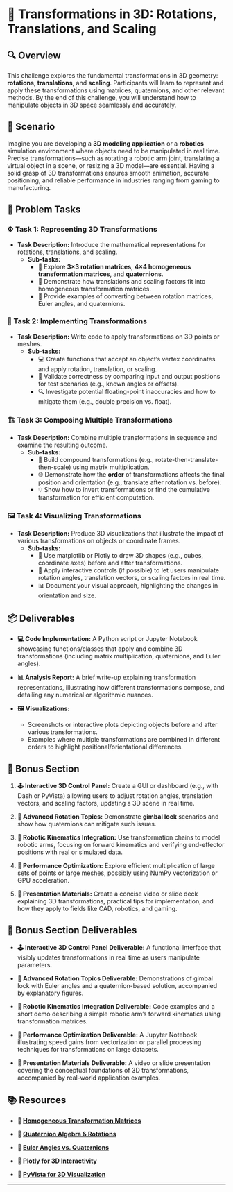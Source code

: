 # 🔄 Transformations in 3D: Rotations, Translations, and Scaling

## 🔍 Overview
This challenge explores the fundamental transformations in 3D geometry: **rotations**, **translations**, and **scaling**. Participants will learn to represent and apply these transformations using matrices, quaternions, and other relevant methods. By the end of this challenge, you will understand how to manipulate objects in 3D space seamlessly and accurately.

## 🚀 Scenario
Imagine you are developing a **3D modeling application** or a **robotics** simulation environment where objects need to be manipulated in real time. Precise transformations—such as rotating a robotic arm joint, translating a virtual object in a scene, or resizing a 3D model—are essential. Having a solid grasp of 3D transformations ensures smooth animation, accurate positioning, and reliable performance in industries ranging from gaming to manufacturing.

## 📝 Problem Tasks

### ⚙️ Task 1: Representing 3D Transformations
- **Task Description:** Introduce the mathematical representations for rotations, translations, and scaling.
  - **Sub-tasks:**
    - 📐 Explore **3×3 rotation matrices**, **4×4 homogeneous transformation matrices**, and **quaternions**.
    - 🧮 Demonstrate how translations and scaling factors fit into homogeneous transformation matrices.
    - 🔧 Provide examples of converting between rotation matrices, Euler angles, and quaternions.

### 🔄 Task 2: Implementing Transformations
- **Task Description:** Write code to apply transformations on 3D points or meshes.
  - **Sub-tasks:**
    - 💻 Create functions that accept an object’s vertex coordinates and apply rotation, translation, or scaling.
    - 👀 Validate correctness by comparing input and output positions for test scenarios (e.g., known angles or offsets).
    - 🔍 Investigate potential floating-point inaccuracies and how to mitigate them (e.g., double precision vs. float).

### 🏗️ Task 3: Composing Multiple Transformations
- **Task Description:** Combine multiple transformations in sequence and examine the resulting outcome.
  - **Sub-tasks:**
    - 🧩 Build compound transformations (e.g., rotate-then-translate-then-scale) using matrix multiplication.
    - 🌐 Demonstrate how the **order** of transformations affects the final position and orientation (e.g., translate after rotation vs. before).
    - 💡 Show how to invert transformations or find the cumulative transformation for efficient computation.

### 🖼️ Task 4: Visualizing Transformations
- **Task Description:** Produce 3D visualizations that illustrate the impact of various transformations on objects or coordinate frames.
  - **Sub-tasks:**
    - 📐 Use matplotlib or Plotly to draw 3D shapes (e.g., cubes, coordinate axes) before and after transformations.
    - 🎨 Apply interactive controls (if possible) to let users manipulate rotation angles, translation vectors, or scaling factors in real time.
    - 📊 Document your visual approach, highlighting the changes in orientation and size.

## 📦 Deliverables
- **💻 Code Implementation:**
  A Python script or Jupyter Notebook showcasing functions/classes that apply and combine 3D transformations (including matrix multiplication, quaternions, and Euler angles).

- **📊 Analysis Report:**
  A brief write-up explaining transformation representations, illustrating how different transformations compose, and detailing any numerical or algorithmic nuances.

- **🖼️ Visualizations:**
  - Screenshots or interactive plots depicting objects before and after various transformations.  
  - Examples where multiple transformations are combined in different orders to highlight positional/orientational differences.

## 🎁 Bonus Section
1. **🕹️ Interactive 3D Control Panel:**
   Create a GUI or dashboard (e.g., with Dash or PyVista) allowing users to adjust rotation angles, translation vectors, and scaling factors, updating a 3D scene in real time.

2. **🔄 Advanced Rotation Topics:**
   Demonstrate **gimbal lock** scenarios and show how quaternions can mitigate such issues.

3. **🧩 Robotic Kinematics Integration:**
   Use transformation chains to model robotic arms, focusing on forward kinematics and verifying end-effector positions with real or simulated data.

4. **🚀 Performance Optimization:**
   Explore efficient multiplication of large sets of points or large meshes, possibly using NumPy vectorization or GPU acceleration.

5. **🎥 Presentation Materials:**
   Create a concise video or slide deck explaining 3D transformations, practical tips for implementation, and how they apply to fields like CAD, robotics, and gaming.

## 🏅 Bonus Section Deliverables
- **🕹️ Interactive 3D Control Panel Deliverable:**
  A functional interface that visibly updates transformations in real time as users manipulate parameters.

- **🔄 Advanced Rotation Topics Deliverable:**
  Demonstrations of gimbal lock with Euler angles and a quaternion-based solution, accompanied by explanatory figures.

- **🧩 Robotic Kinematics Integration Deliverable:**
  Code examples and a short demo describing a simple robotic arm’s forward kinematics using transformation matrices.

- **🚀 Performance Optimization Deliverable:**
  A Jupyter Notebook illustrating speed gains from vectorization or parallel processing techniques for transformations on large datasets.

- **🎥 Presentation Materials Deliverable:**
  A video or slide presentation covering the conceptual foundations of 3D transformations, accompanied by real-world application examples.

## 📚 Resources
- **🔗 [Homogeneous Transformation Matrices](https://en.wikipedia.org/wiki/Transformation_matrix)**

- **🔗 [Quaternion Algebra & Rotations](https://en.wikipedia.org/wiki/Quaternion)**

- **🔗 [Euler Angles vs. Quaternions](https://www.cs.cmu.edu/~15464/lectures/lecture5/lecture5.pdf)**

- **🔗 [Plotly for 3D Interactivity](https://plotly.com/python/3d-charts/)**

- **🔗 [PyVista for 3D Visualization](https://docs.pyvista.org/)**

---
